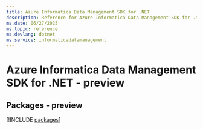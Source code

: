 ```yaml
---
title: Azure Informatica Data Management SDK for .NET
description: Reference for Azure Informatica Data Management SDK for .NET
ms.date: 06/27/2025
ms.topic: reference
ms.devlang: dotnet
ms.service: informaticadatamanagement
---
```

# Azure Informatica Data Management SDK for .NET - preview
## Packages - preview
[!INCLUDE [packages](informatica-data-management-index.md)]